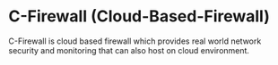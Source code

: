 # C-Firewall (Cloud-Based-Firewall)
C-Firewall is cloud based firewall which provides real world network security and monitoring that can also host on cloud environment.
